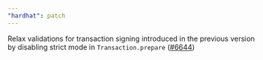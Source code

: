 ```yaml
---
"hardhat": patch
---
```


Relax validations for transaction signing introduced in the previous version by disabling strict mode in `Transaction.prepare` ([#6644](https://github.com/NomicFoundation/hardhat/pull/6644))
